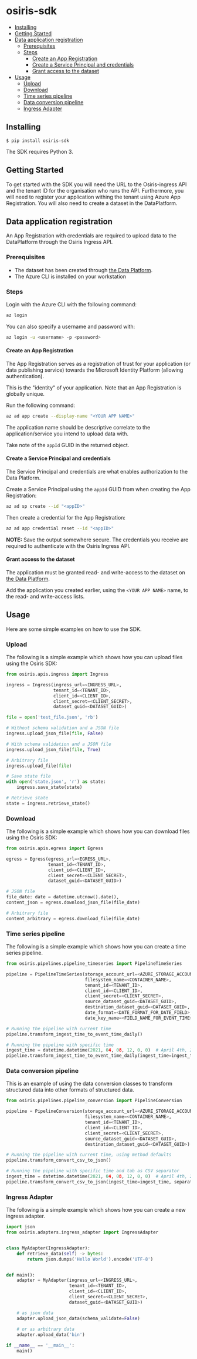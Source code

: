 # osiris-sdk <!-- omit in toc -->

- [Installing](#installing)
- [Getting Started](#getting-started)
- [Data application registration](#data-application-registration)
  - [Prerequisites](#prerequisites)
  - [Steps](#steps)
    - [Create an App Registration](#create-an-app-registration)
    - [Create a Service Principal and credentials](#create-a-service-principal-and-credentials)
    - [Grant access to the dataset](#grant-access-to-the-dataset)
- [Usage](#usage)
  - [Upload](#upload)
  - [Download](#download)
  - [Time series pipeline](#time-series-pipeline)
  - [Data conversion pipeline](#data-conversion-pipeline)
  - [Ingress Adapter](#ingress-adapter)


## Installing

``` shell
$ pip install osiris-sdk
```
The SDK requires Python 3.

## Getting Started

To get started with the SDK you will need the URL to the Osiris-ingress API and the tenant ID for the 
organisation who runs the API. Furthermore, you will need to register your application withing the tenant 
using Azure App Registration. You will also need to create a dataset in the DataPlatform.

## Data application registration
An App Registration with credentials are required to upload data to the DataPlatform through the Osiris Ingress API.


### Prerequisites

* The dataset has been created through [the Data Platform](https://dataplatform.energinet.dk/).
* The Azure CLI is installed on your workstation

### Steps
Login with the Azure CLI with the following command:

``` bash
az login
```

You can also specify a username and password with:

``` bash
az login -u <username> -p <password>
```

#### Create an App Registration
The App Registration serves as a registration of trust for your application (or data publishing service) towards the Microsoft Identity Platform (allowing authentication).

This is the "identity" of your application.
Note that an App Registration is globally unique.

Run the following command:
``` bash
az ad app create --display-name "<YOUR APP NAME>"
```

The application name should be descriptive correlate to the application/service you intend to upload data with.

Take note of the `appId` GUID in the returned object.


#### Create a Service Principal and credentials
The Service Principal and credentials are what enables authorization to the Data Platform.

Create a Service Principal using the `appId` GUID from when creating the App Registration:
``` bash
az ad sp create --id "<appID>"
```

Then create a credential for the App Registration:

``` bash
az ad app credential reset --id "<appID>"
```

**NOTE:** Save the output somewhere secure. The credentials you receive are required to authenticate with the Osiris Ingress API.


#### Grant access to the dataset
The application must be granted read- and write-access to the dataset on [the Data Platform](https://dataplatform.energinet.dk/).

Add the application you created earlier, using the `<YOUR APP NAME>` name, to the read- and write-access lists.

## Usage
Here are some simple examples on how to use the SDK.

### Upload
The following is a simple example which shows how you can upload files using the Osiris SDK:
``` python
from osiris.apis.ingress import Ingress

ingress = Ingress(ingress_url=<INGRESS_URL>,
                  tenant_id=<TENANT_ID>,
                  client_id=<CLIENT_ID>,
                  client_secret=<CLIENT_SECRET>,
                  dataset_guid=<DATASET_GUID>)

file = open('test_file.json', 'rb')

# Without schema validation and a JSON file
ingress.upload_json_file(file, False)

# With schema validation and a JSON file
ingress.upload_json_file(file, True)

# Arbitrary file
ingress.upload_file(file)

# Save state file
with open('state.json', 'r') as state:
    ingress.save_state(state)

# Retrieve state
state = ingress.retrieve_state()
```

### Download
The following is a simple example which shows how you can download files using the Osiris SDK:
``` python
from osiris.apis.egress import Egress

egress = Egress(egress_url=<EGRESS_URL>,
                tenant_id=<TENANT_ID>,
                client_id=<CLIENT_ID>,
                client_secret=<CLIENT_SECRET>,
                dataset_guid=<DATASET_GUID>)

# JSON file
file_date: date = datetime.utcnow().date(),
content_json = egress.download_json_file(file_date)

# Arbitrary file
content_arbitrary = egress.download_file(file_date)
```

### Time series pipeline
The following is a simple example which shows how you can create a time series pipeline.
``` python
from osiris.pipelines.pipeline_timeseries import PipelineTimeSeries

pipeline = PipelineTimeSeries(storage_account_url=<AZURE_STORAGE_ACCOUNT_URL>,
                              filesystem_name=<CONTAINER_NAME>,
                              tenant_id=<TENANT_ID>,
                              client_id=<CLIENT_ID>,
                              client_secret=<CLIENT_SECRET>,
                              source_dataset_guid=<DATASET_GUID>,
                              destination_dataset_guid=<DATASET_GUID>,
                              date_format=<DATE_FORMAT_FOR_DATE_FIELD>,  # Example: "%Y-%m-%dT%H:%M:%S.%fZ"
                              date_key_name=<FIELD_NAME_FOR_EVENT_TIME>)

# Running the pipeline with current time
pipeline.transform_ingest_time_to_event_time_daily()

# Running the pipeline with specific time
ingest_time = datetime.datetime(2021, 04, 08, 12, 0, 0)  # April 4th, 2021 at 12:00:00
pipeline.transform_ingest_time_to_event_time_daily(ingest_time=ingest_time)
```

### Data conversion pipeline
This is an example of using the data conversion classes to transform structured data into other formats
of structured data.
``` python
from osiris.pipelines.pipeline_conversion import PipelineConversion

pipeline = PipelineConversion(storage_account_url=<AZURE_STORAGE_ACCOUNT_URL>,
                              filesystem_name=<CONTAINER_NAME>,
                              tenant_id=<TENANT_ID>,
                              client_id=<CLIENT_ID>,
                              client_secret=<CLIENT_SECRET>,
                              source_dataset_guid=<DATASET_GUID>,
                              destination_dataset_guid=<DATASET_GUID>)

# Running the pipeline with current time, using method defaults
pipeline.transform_convert_csv_to_json()

# Running the pipeline with specific time and tab as CSV separator
ingest_time = datetime.datetime(2021, 04, 08, 12, 0, 0)  # April 4th, 2021 at 12:00:00
pipeline.transform_convert_csv_to_json(ingest_time=ingest_time, separator='\t')
```

### Ingress Adapter
The following is a simple example which shows how you can create a new ingress adapter.
``` python
import json
from osiris.adapters.ingress_adapter import IngressAdapter


class MyAdapter(IngressAdapter):
    def retrieve_data(self) -> bytes:
        return json.dumps('Hello World').encode('UTF-8')


def main():
    adapter = MyAdapter(ingress_url=<INGRESS_URL>,
                        tenant_id=<TENANT_ID>,
                        client_id=<CLIENT_ID>,
                        client_secret=<CLIENT_SECRET>,
                        dataset_guid=<DATASET_GUID>)

    # as json data
    adapter.upload_json_data(schema_validate=False)
    
    # or as arbitrary data
    adapter.upload_data('bin')

if __name__ == '__main__':
    main()
```
